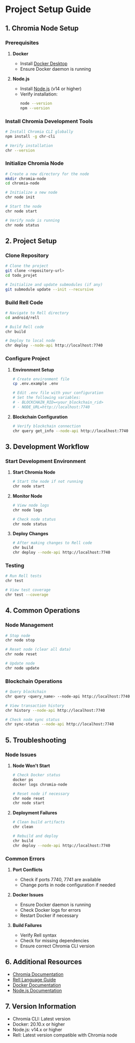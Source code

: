 # Project Setup Guide

## 1. Chromia Node Setup

### Prerequisites
1. **Docker**
   - Install [Docker Desktop](https://www.docker.com/products/docker-desktop)
   - Ensure Docker daemon is running

2. **Node.js**
   - Install [Node.js](https://nodejs.org/) (v14 or higher)
   - Verify installation:
     ```bash
     node --version
     npm --version
     ```

### Install Chromia Development Tools
```bash
# Install Chromia CLI globally
npm install -g chr-cli

# Verify installation
chr --version
```

### Initialize Chromia Node
```bash
# Create a new directory for the node
mkdir chromia-node
cd chromia-node

# Initialize a new node
chr node init

# Start the node
chr node start

# Verify node is running
chr node status
```

## 2. Project Setup

### Clone Repository
```bash
# Clone the project
git clone <repository-url>
cd todo_projet

# Initialize and update submodules (if any)
git submodule update --init --recursive
```

### Build Rell Code
```bash
# Navigate to Rell directory
cd android/rell

# Build Rell code
chr build

# Deploy to local node
chr deploy --node-api http://localhost:7740
```

### Configure Project
1. **Environment Setup**
   ```bash
   # Create environment file
   cp .env.example .env

   # Edit .env file with your configuration
   # Set the following variables:
   # - BLOCKCHAIN_RID=<your_blockchain_rid>
   # - NODE_URL=http://localhost:7740
   ```

2. **Blockchain Configuration**
   ```bash
   # Verify blockchain connection
   chr query get_info --node-api http://localhost:7740
   ```

## 3. Development Workflow

### Start Development Environment
1. **Start Chromia Node**
   ```bash
   # Start the node if not running
   chr node start
   ```

2. **Monitor Node**
   ```bash
   # View node logs
   chr node logs

   # Check node status
   chr node status
   ```

3. **Deploy Changes**
   ```bash
   # After making changes to Rell code
   chr build
   chr deploy --node-api http://localhost:7740
   ```

### Testing
```bash
# Run Rell tests
chr test

# View test coverage
chr test --coverage
```

## 4. Common Operations

### Node Management
```bash
# Stop node
chr node stop

# Reset node (clear all data)
chr node reset

# Update node
chr node update
```

### Blockchain Operations
```bash
# Query blockchain
chr query <query_name> --node-api http://localhost:7740

# View transaction history
chr history --node-api http://localhost:7740

# Check node sync status
chr sync-status --node-api http://localhost:7740
```

## 5. Troubleshooting

### Node Issues
1. **Node Won't Start**
   ```bash
   # Check Docker status
   docker ps
   docker logs chromia-node

   # Reset node if necessary
   chr node reset
   chr node start
   ```

2. **Deployment Failures**
   ```bash
   # Clean build artifacts
   chr clean

   # Rebuild and deploy
   chr build
   chr deploy --node-api http://localhost:7740
   ```

### Common Errors

1. **Port Conflicts**
   - Check if ports 7740, 7741 are available
   - Change ports in node configuration if needed

2. **Docker Issues**
   - Ensure Docker daemon is running
   - Check Docker logs for errors
   - Restart Docker if necessary

3. **Build Failures**
   - Verify Rell syntax
   - Check for missing dependencies
   - Ensure correct Chromia CLI version

## 6. Additional Resources

- [Chromia Documentation](https://docs.chromia.com/)
- [Rell Language Guide](https://rell.chromia.com/)
- [Docker Documentation](https://docs.docker.com/)
- [Node.js Documentation](https://nodejs.org/docs/)

## 7. Version Information

- Chromia CLI: Latest version
- Docker: 20.10.x or higher
- Node.js: v14.x or higher
- Rell: Latest version compatible with Chromia node
